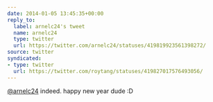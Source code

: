 ```yaml
---
date: 2014-01-05 13:45:35+00:00
reply_to:
  label: arnelc24's tweet
  name: arnelc24
  type: twitter
  url: https://twitter.com/arnelc24/statuses/419819923561398272/
source: twitter
syndicated:
- type: twitter
  url: https://twitter.com/roytang/statuses/419827017576493056/
---
```


[@arnelc24](https://twitter.com/arnelc24/) indeed. happy new year dude :D